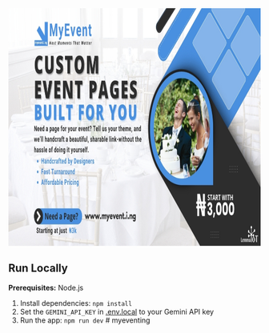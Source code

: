 <div align="center">
<img width="1200" height="475" alt="GHBanner" src="/images/SEO.jpg" />
</div>


## Run Locally

**Prerequisites:**  Node.js


1. Install dependencies:
   `npm install`
2. Set the `GEMINI_API_KEY` in [.env.local](.env.local) to your Gemini API key
3. Run the app:
   `npm run dev`
#   m y e v e n t i n g 
 
 